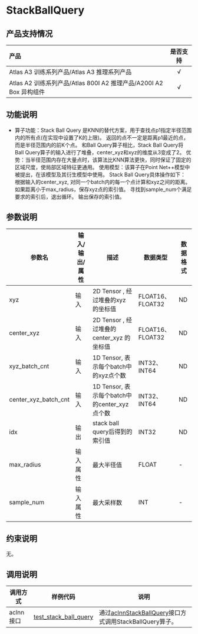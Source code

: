 # StackBallQuery
## 产品支持情况

| 产品                                                                            | 是否支持 |
| :------------------------------------------------------------------------------ | :------: |
| Atlas A3 训练系列产品/Atlas A3 推理系列产品                        |    √     |
| Atlas A2 训练系列产品/Atlas 800I A2 推理产品/A200I A2 Box 异构组件 |    √     |

## 功能说明

- 算子功能：Stack Ball Query 是KNN的替代方案，用于查找点p1指定半径范围内的所有点(在实现中设置了K的上限)。
返回的点不一定是距离p1最近的点，而是半径范围内的前K个点。
和Ball Query算子相比，Stack Ball Query将Ball Query算子的输入进行了堆叠，center_xyz和xyz的维度从3变成了2。
优势：当半径范围内存在大量点时，该算法比KNN算法更快，同时保证了固定的区域尺度，使局部区域特征更通用。
使用模型：该算子在Point Net++模型中被提出，在该模型及其衍生模型中使用。
Stack Ball Query具体操作如下：
根据输入的center_xyz, 对同一个batch内的每一个点计算和xyz之间的距离。
如果距离小于max_radius，保存xyz点的索引值。
寻找到sample_num个满足要求的索引后，退出循环。
输出保存的索引值。

## 参数说明

| 参数名               | 输入/输出/属性 | 描述                                         | 数据类型         | 数据格式 |
| -------------------- | -------------- | -------------------------------------------- | ---------------- | -------- |
| xyz                  | 输入           | 2D Tensor , 经过堆叠的xyz 的坐标值           | FLOAT16、FLOAT32 | ND       |
| center_xyz           | 输入           | 2D Tensor , 经过堆叠的center_xyz 的坐标值    | FLOAT16、FLOAT32 | ND       |
| xyz_batch_cnt        | 输入           | 1D Tensor, 表示每个batch中的xyz点个数        | INT32、INT64     | ND        |
| center_xyz_batch_cnt | 输入           | 1D Tensor, 表示每个batch中的center_xyz点个数 | INT32、INT64     | ND       |
| idx                  | 输出           | stack ball query后得到的索引值               | INT32            | ND       |
| max_radius           | 输入属性       | 最大半径值                                   | FLOAT            | -       |
| sample_num           | 输入属性       | 最大采样数                                   | INT              | -       |

## 约束说明

无。

## 调用说明

| 调用方式  | 样例代码                                                              | 说明                                                                        |
| --------- | --------------------------------------------------------------------- | --------------------------------------------------------------------------- |
| aclnn接口 | [test_stack_ball_query](tests/ut/op_kernel/test_stack_ball_query.cpp) | 通过[aclnnStackBallQuery](docs/aclnnStackBallQuery.md)接口方式调用StackBallQuery算子。 |
